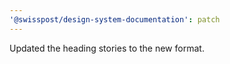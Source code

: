 ```yaml
---
'@swisspost/design-system-documentation': patch
---
```


Updated the heading stories to the new format.

